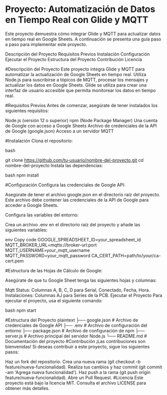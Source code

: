# Proyecto: Automatización de Datos en Tiempo Real con Glide y MQTT

Este proyecto demuestra cómo integrar Glide y MQTT para actualizar datos en tiempo real en Google Sheets. A continuación se presenta una guía paso a paso para implementar este proyecto.

Descripción del Proyecto
Requisitos Previos
Instalación
Configuración
Ejecutar el Proyecto
Estructura del Proyecto
Contribución
Licencia

#Descripción del Proyecto
Este proyecto integra Glide y MQTT para automatizar la actualización de Google Sheets en tiempo real. Utiliza Node.js para suscribirse a tópicos de MQTT, procesar los mensajes y actualizar los datos en Google Sheets. Glide se utiliza para crear una interfaz de usuario accesible que permita monitorear los datos en tiempo real.

#Requisitos Previos
Antes de comenzar, asegúrate de tener instalados los siguientes requisitos:

Node.js (versión 12 o superior)
npm (Node Package Manager)
Una cuenta de Google con acceso a Google Sheets
Archivo de credenciales de la API de Google (google.json)
Acceso a un servidor MQTT

#Instalación
Clona el repositorio:

bash

git clone https://github.com/tu-usuario/nombre-del-proyecto.git
cd nombre-del-proyecto
Instala las dependencias:

bash
npm install

#Configuración
Configura las credenciales de Google API:

Asegúrate de tener el archivo google.json en el directorio raíz del proyecto. Este archivo debe contener las credenciales de la API de Google para acceder a Google Sheets.

Configura las variables del entorno:

Crea un archivo .env en el directorio raíz del proyecto y añade las siguientes variables:

env
Copy code
GOOGLE_SPREADSHEET_ID=your_spreadsheet_id
MQTT_BROKER_URL=mqtts://broker-url:port
MQTT_USERNAME=your_mqtt_username
MQTT_PASSWORD=your_mqtt_password
CA_CERT_PATH=path/to/your/ca-cert.pem

#Estructura de las Hojas de Cálculo de Google:

Asegúrate de que tu Google Sheet tenga las siguientes hojas y columnas:

Mqtt Status: Columnas A, B, C, D para Serial, Conectado, Fecha, Hora.
Instalaciones: Columnas AJ para Series de la PCB.
Ejecutar el Proyecto
Para ejecutar el proyecto, usa el siguiente comando:

bash
npm start

#Estructura del Proyecto
plaintext
├── google.json          # Archivo de credenciales de Google API
├── .env                 # Archivo de configuración del entorno
├── package.json         # Archivo de configuración de npm
├── server.js            # Archivo principal del servidor Node.js
└── README.md            # Documentación del proyecto
#Contribución
¡Las contribuciones son bienvenidas! Si deseas contribuir a este proyecto, sigue los siguientes pasos:

Haz un fork del repositorio.
Crea una nueva rama (git checkout -b feature/nueva-funcionalidad).
Realiza tus cambios y haz commit (git commit -am 'Agrega nueva funcionalidad').
Haz push a la rama (git push origin feature/nueva-funcionalidad).
Abre un Pull Request.
#Licencia
Este proyecto está bajo la licencia MIT. Consulta el archivo LICENSE para obtener más detalles.

